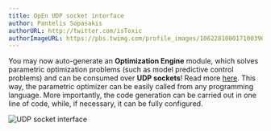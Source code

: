 ```yaml
---
title: OpEn UDP socket interface
author: Pantelis Sopasakis
authorURL: http://twitter.com/isToxic
authorImageURL: https://pbs.twimg.com/profile_images/1062281000171003904/KkolV9Eg_400x400.jpg
---
```


You may now auto-generate an **Optimization Engine** module, which solves parametric optimization problems (such as model predictive control problems) and can be consumed over **UDP sockets**! Read more [here](https://alphaville.github.io/optimization-engine/docs/matlab-interface). This way, the parametric optimizer can be easily called from any programming language. More importantly, the code generation can be carried out in one line of code, while, if necessary, it can be fully configured.

![UDP socket interface](/optimization-engine/img/udp_socket.png)